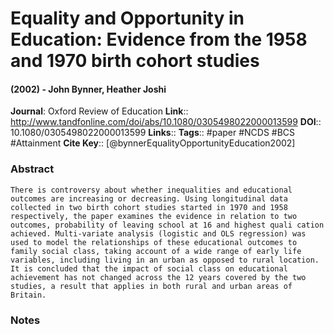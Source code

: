 # Equality and Opportunity in Education: Evidence from the 1958 and 1970 birth cohort studies
#### (2002) - John Bynner, Heather Joshi
**Journal**: Oxford Review of Education
**Link**:: http://www.tandfonline.com/doi/abs/10.1080/0305498022000013599
**DOI**:: 10.1080/0305498022000013599
**Links**:: 
**Tags**:: #paper #NCDS #BCS #Attainment 
**Cite Key**:: [@bynnerEqualityOpportunityEducation2002]

### Abstract

```
There is controversy about whether inequalities and educational outcomes are increasing or decreasing. Using longitudinal data collected in two birth cohort studies started in 1970 and 1958 respectively, the paper examines the evidence in relation to two outcomes, probability of leaving school at 16 and highest quali cation achieved. Multi-variate analysis (logistic and OLS regression) was used to model the relationships of these educational outcomes to family social class, taking account of a wide range of early life variables, including living in an urban as opposed to rural location. It is concluded that the impact of social class on educational achievement has not changed across the 12 years covered by the two studies, a result that applies in both rural and urban areas of Britain.
```

### Notes

